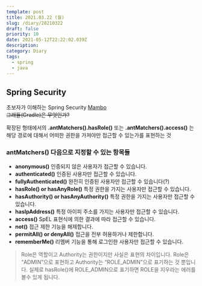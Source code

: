 ```yaml
---
template: post
title: 2021.03.22 (월)
slug: /diary/20210322
draft: false
priority: 10
date: 2021-05-12T22:22:02.039Z
description:
category: Diary
tags:
  - spring
  - java
---
```


## Spring Security

초보자가 이해하는 Spring Security [Mambo](https://okky.kr/article/382738)  
~~그래들(Gradle)은 무엇인가?~~

확장된 형태에서의 **.antMatchers().hasRole()** 또는 **.antMatchers().access()** 는 해당 경로에 대해서 어떠한 권한을 가져야만 접근할 수 있는가를 표현하는 것

### antMatchers() 다음으로 지정할 수 있는 항목들

- **anonymous()**
  인증되지 않은 사용자가 접근할 수 있습니다.
- **authenticated()**
  인증된 사용자만 접근할 수 있습니다.
- **fullyAuthenticated()**
  완전히 인증된 사용자만 접근할 수 있습니다(?)
- **hasRole() or hasAnyRole()**
  특정 권한을 가지는 사용자만 접근할 수 있습니다.
- **hasAuthority() or hasAnyAuthority()**
  특정 권한을 가지는 사용자만 접근할 수 있습니다.
- **hasIpAddress()**
  특정 아이피 주소를 가지는 사용자만 접근할 수 있습니다.
- **access()**
  SpEL 표현식에 의한 결과에 따라 접근할 수 있습니다.
- **not()** 접근 제한 기능을 해제합니다.
- **permitAll() or denyAll()**
  접근을 전부 허용하거나 제한합니다.
- **rememberMe()**
  리멤버 기능을 통해 로그인한 사용자만 접근할 수 있습니다.

> Role은 역할이고 Authority는 권한이지만 사실은 표현의 차이입니다. Role은 “ADMIN”으로 표현하고 Authority는 “ROLE_ADMIN”으로 표기하는 것 뿐입니다. 실제로 hasRole()에 ROLE_ADMIN으로 표기하면 ROLE을 지우라는 에러를 볼수 있게 됩니다.

